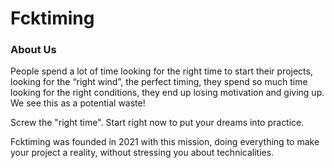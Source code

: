 # Fcktiming
### About Us
People spend a lot of time looking for the right time to start their projects, looking for the “right wind”, the perfect timing, they spend so much time looking for the right conditions, they end up losing motivation and giving up. We see this as a potential waste!

Screw the "right time". Start right now to put your dreams into practice.

Fcktiming was founded in 2021 with this mission, doing everything to make your project a reality, without stressing you about technicalities.
